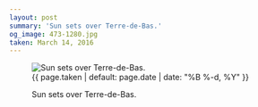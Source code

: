 ```yaml
---
layout: post
summary: 'Sun sets over Terre-de-Bas.'
og_image: 473-1280.jpg
taken: March 14, 2016
---
```


<figure class="post" data-src="{{ site.assets_url }}/{{ page.og_image }}">
<img alt="Sun sets over Terre-de-Bas." sizes="(min-width: 700px) 50vw, calc(100vw - 2rem)" src="{{ site.assets_url }}/473-640.jpg" srcset="{{ site.assets_url }}/473-1280.jpg 1280w, {{ site.assets_url }}/473-960.jpg 960w, {{ site.assets_url }}/473-640.jpg 640w, {{ site.assets_url }}/473-320.jpg 320w"/>
<figcaption>
<time>{{ page.taken | default: page.date | date: "%B %-d, %Y" }}</time>
<p>Sun sets over Terre-de-Bas.</p>
</figcaption>
</figure>
